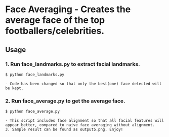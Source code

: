 # Face Averaging - Creates the average face of the top footballers/celebrities. 

## Usage

### 1. Run face_landmarks.py to extract facial landmarks. 
```bash
$ python face_landmarks.py 
```
	- Code has been changed so that only the best(one) face detected will be kept. 
### 2. Run face_average.py to get the average face. 
```bash
$ python face_average.py 
```
	- This script includes face alignment so that all facial features will appear better, compared to naive face averaging without alignment.  
	3. Sample result can be found as output5.png. Enjoy!
